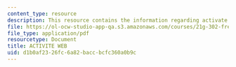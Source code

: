 ```yaml
---
content_type: resource
description: This resource contains the information regarding activate web.
file: https://ol-ocw-studio-app-qa.s3.amazonaws.com/courses/21g-302-french-ii-fall-2004/d1b0af2326fc6a82baccbcfc360a0b9c_MIT21G_302_F04_web_J.pdf
file_type: application/pdf
resourcetype: Document
title: ACTIVITE WEB
uid: d1b0af23-26fc-6a82-bacc-bcfc360a0b9c
---
```

